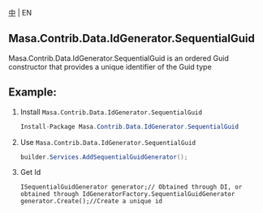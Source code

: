 ﻿[中](README.zh-CN.md) | EN

## Masa.Contrib.Data.IdGenerator.SequentialGuid

Masa.Contrib.Data.IdGenerator.SequentialGuid is an ordered Guid constructor that provides a unique identifier of the Guid type

## Example:

1. Install `Masa.Contrib.Data.IdGenerator.SequentialGuid`

     ````c#
     Install-Package Masa.Contrib.Data.IdGenerator.SequentialGuid
     ````

2. Use `Masa.Contrib.Data.IdGenerator.SequentialGuid`

     ```` C#
     builder.Services.AddSequentialGuidGenerator();
     ````

3. Get Id

     ````
     ISequentialGuidGenerator generator;// Obtained through DI, or obtained through IdGeneratorFactory.SequentialGuidGenerator
     generator.Create();//Create a unique id
     ````